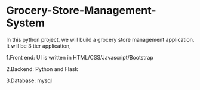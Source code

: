 # Grocery-Store-Management-System
In this python project, we will build a grocery store management application. It will be 3 tier application,

1.Front end: UI is written in HTML/CSS/Javascript/Bootstrap

2.Backend: Python and Flask

3.Database: mysql

